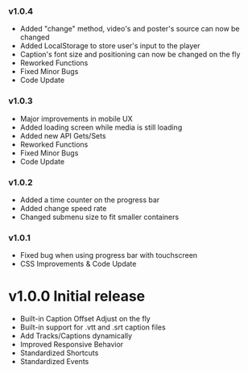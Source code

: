 ### v1.0.4

- Added "change" method, video's and poster's source can now be changed
- Added LocalStorage to store user's input to the player
- Caption's font size and positioning can now be changed on the fly
- Reworked Functions
- Fixed Minor Bugs
- Code Update

### v1.0.3

- Major improvements in mobile UX
- Added loading screen while media is still loading
- Added new API Gets/Sets
- Reworked Functions
- Fixed Minor Bugs
- Code Update

### v1.0.2

- Added a time counter on the progress bar
- Added change speed rate
- Changed submenu size to fit smaller containers

### v1.0.1

- Fixed bug when using progress bar with touchscreen
- CSS Improvements & Code Update

# v1.0.0 Initial release

- Built-in Caption Offset Adjust on the fly
- Built-in support for .vtt and .srt caption files
- Add Tracks/Captions dynamically
- Improved Responsive Behavior
- Standardized Shortcuts
- Standardized Events
